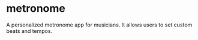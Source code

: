 # metronome
A personalized metronome app for musicians. It allows users to set custom beats and tempos.
